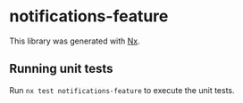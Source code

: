 # notifications-feature

This library was generated with [Nx](https://nx.dev).

## Running unit tests

Run `nx test notifications-feature` to execute the unit tests.
